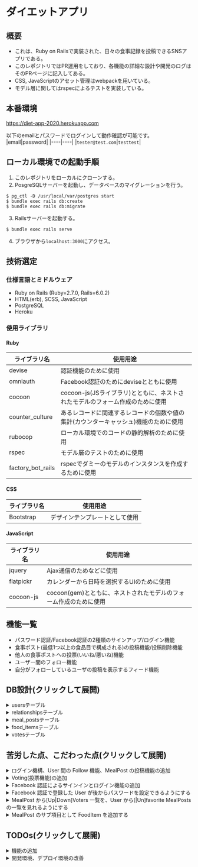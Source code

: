 # ダイエットアプリ

## 概要

- これは、Ruby on Railsで実装された、日々の食事記録を投稿できるSNSアプリである。
- このレポジトリではPR運用をしており、各機能の詳細な設計や開発のログはそのPRページに記入してある。
- CSS, JavaScriptのアセット管理はwebpackを用いている。
- モデル層に関してはrspecによるテストを実装している。

## 本番環境

https://diet-app-2020.herokuapp.com

以下のemailとパスワードでログインして動作確認が可能です。    
|email|password|
|----|----|
|`tester@test.com`|`testtest`|


## ローカル環境での起動手順

1. このレポジトリをローカルにクローンする。
2. PosgreSQLサーバーを起動し、データベースのマイグレーションを行う。
```
$ pg_ctl -D /usr/local/var/postgres start
$ bundle exec rails db:create
$ bundle exec rails db:migrate
```

3. Railsサーバーを起動する。

```
$ bundle exec rails serve
```

4. ブラウザから`localhost:3000`にアクセス。


## 技術選定

### 仕様言語とミドルウェア
- Ruby on Rails (Ruby=2.7.0, Rails=6.0.2)
- HTML(erb), SCSS, JavaScript
- PostgreSQL
- Heroku

### 使用ライブラリ

#### Ruby

|ライブラリ名|使用用途|
|----|----|
|devise|認証機能のために使用|
|omniauth|Facebook認証のためにdeviseとともに使用|
|cocoon|cocoon-js(JSライブラリ)とともに、ネストされたモデルのフォーム作成のために使用|
|counter_culture|あるレコードに関連するレコードの個数や値の集計(カウンターキャッシュ)機能のために使用|
|rubocop|ローカル環境でのコードの静的解析のために使用|
|rspec|モデル層のテストのために使用|
|factory_bot_rails|rspecでダミーのモデルのインスタンスを作成するために使用|

#### CSS

|ライブラリ名|使用用途|
|----|----|
|Bootstrap|デザインテンプレートとして使用|

#### JavaScript

|ライブラリ名|使用用途|
|----|----|
|jquery|Ajax通信のためなどに使用|
|flatpickr|カレンダーから日時を選択するUIのために使用|
|cocoon-js|cocoon(gem)とともに、ネストされたモデルのフォーム作成のために使用|

## 機能一覧

- パスワード認証/Facebook認証の2種類のサインアップ/ログイン機能
- 食事ポスト(最低1つ以上の食品目で構成される)の投稿機能/投稿削除機能
- 他人の食事ポストへの投票(いいね/悪いね)機能
- ユーザー間のフォロー機能
- 自分がフォローしているユーザの投稿を表示するフィード機能

## DB設計(クリックして展開)

<details><summary>usersテーブル</summary><div>

|         Column         |              Type             | Nullable |              Default   |           
|-----|----|----|----|
| id                     | bigint                         | not null | nextval('users_id_seq'::regclass)|
| email                  | character varying              | not null | |
| account_id             | character varying              | not null | |
| name                   | character varying              | not null | |
| encrypted_password     | character varying              |          | ''::character varying|
| is_male                | boolean                        |          | |
| height                 | double precision               |          | |
| weight                 | double precision               |          | |
| comment                | text                           |          | |
| reset_password_token   | character varying              |          | |
| reset_password_sent_at | timestamp without time zone    |          | |
| remember_created_at    | timestamp without time zone    |          | |
| created_at             | timestamp(6) without time zone | not null | |
| updated_at             | timestamp(6) without time zone | not null | |
| provider               | character varying              |          | |
| uid                    | character varying              |          | |

```
Indexes:
    "users_pkey" PRIMARY KEY, btree (id)
    "index_users_on_account_id" UNIQUE, btree (account_id)
    "index_users_on_email" UNIQUE, btree (email)
    "index_users_on_reset_password_token" UNIQUE, btree (reset_password_token)
Referenced by:
    TABLE "meal_posts" CONSTRAINT "fk_rails_07c05f4a8d" FOREIGN KEY (user_id) REFERENCES users(id)
    TABLE "votes" CONSTRAINT "fk_rails_c9b3bef597" FOREIGN KEY (user_id) REFERENCES users(id)
```

</div></details>

<details><summary>relationshipsテーブル</summary><div>

|         Column         |              Type             | Nullable |              Default   |           
|-----|----|----|----|
| id          | bigint                        | not null | nextval('relationships_id_seq'::regclass)|
| follower_id | integer                       |          | |
| followed_id | integer                       |          | |
| created_at  | timestamp(6) without time zone| not null | |
| updated_at  | timestamp(6) without time zone| not null | |

```
Indexes:
    "relationships_pkey" PRIMARY KEY, btree (id)
    "index_relationships_on_follower_id_and_followed_id" UNIQUE, btree (follower_id, followed_id)
    "index_relationships_on_followed_id" btree (followed_id)
    "index_relationships_on_follower_id" btree (follower_id)
```

</div></details>

<details><summary>meal_postsテーブル</summary><div>

|         Column         |              Type             | Nullable |              Default   |           
|-----|----|----|----|
| id                             | bigint                         | not null | nextval('meal_posts_id_seq'::regclass)|
| content                        | text                           |          | |
| time                           | timestamp without time zone    |          | |
| user_id                        | bigint                         |          | |
| created_at                     | timestamp(6) without time zone | not null | |
| updated_at                     | timestamp(6) without time zone | not null | |
| total_calories                 | integer                        |          | |
| food_items_count               | integer                        | not null | 0 |
| food_items_with_calories_count | integer                        | not null | 0 |
 
```
Indexes:
    "meal_posts_pkey" PRIMARY KEY, btree (id)
    "index_meal_posts_on_user_id" btree (user_id)
Foreign-key constraints:
    "fk_rails_07c05f4a8d" FOREIGN KEY (user_id) REFERENCES users(id)
Referenced by:
    TABLE "food_items" CONSTRAINT "fk_rails_333bcce849" FOREIGN KEY (meal_post_id) REFERENCES meal_posts(id)
    TABLE "votes" CONSTRAINT "fk_rails_bbb5af58df" FOREIGN KEY (meal_post_id) REFERENCES meal_posts(id)
```
</div></details>

<details><summary>food_itemsテーブル</summary><div>

|         Column         |              Type             | Nullable |              Default   |           
|-----|----|----|----|
|id           | bigint            | not null | nextval('food_items_id_seq'::regclass)|
|name         | character varying | not null | |
|amount       | character varying |          | |
|calory       | bigint            |          | |
|meal_post_id | bigint            | not null | |

```
Indexes:
    "food_items_pkey" PRIMARY KEY, btree (id)
    "index_food_items_on_meal_post_id" btree (meal_post_id)
Foreign-key constraints:
    "fk_rails_333bcce849" FOREIGN KEY (meal_post_id) REFERENCES meal_posts(id)
```
</div></details>

<details><summary>votesテーブル</summary><div>

|         Column         |              Type             | Nullable |              Default   |           
|-----|----|----|----|
| id           | bigint                        | not null | nextval('votes_id_seq'::regclass)|
| user_id      | bigint                        | not null | |
| meal_post_id | bigint                        | not null | |
| is_upvote    | boolean                       | not null | |
| created_at   | timestamp(6) without time zone| not null | |
| updated_at   | timestamp(6) without time zone| not null | |

```
Indexes:
    "votes_pkey" PRIMARY KEY, btree (id)
    "index_votes_on_user_id_and_meal_post_id" UNIQUE, btree (user_id, meal_post_id)
    "index_votes_on_meal_post_id" btree (meal_post_id)
    "index_votes_on_user_id" btree (user_id)
Foreign-key constraints:
    "fk_rails_bbb5af58df" FOREIGN KEY (meal_post_id) REFERENCES meal_posts(id)
    "fk_rails_c9b3bef597" FOREIGN KEY (user_id) REFERENCES users(id)
```
</div></details>

## 苦労した点、こだわった点(クリックして展開)

<details><summary>ログイン機構、User 間の Follow 機能、MealPost の投稿機能の追加</summary><div>

- [PR#1](https://github.com/kudojp/diet-app/pull/1)で実装。
- 最初の実装。この PR 時点では、機能的にはほぼ Rails チュートリアルに近かった。
- 認証には devise を用いた。メールアドレスとパスワードでログイン。
- asset pipeline を使わず、webpack を導入した。
- datetimepicker でカレンダーを表示するのに苦戦した

</div></details>

<details><summary>Voting(投票機能)の追加</summary><div>

- [PR#2](https://github.com/kudojp/diet-app/pull/2)で実装。仕様設計は[ここ](https://github.com/kudojp/diet-app/pull/2#issue-392782081)。
- Voting はいいね(+1)と悪いね(-1)の２種類があり、自分の投稿に投票できない
- 各 MealPost の合計得点に関して時間がかかりすぎるので counter_culture を使うべきだった(後の FoodItem の実装以降導入)

</div></details>

<details><summary>Facebook 認証によるサインインとログイン機能の追加</summary><div>
    
- [PR#4](https://github.com/kudojp/diet-app/pull/4)で実装。仕様設計は[ここ](https://github.com/kudojp/diet-app/pull/4#issue-405645108)。
- 従来の devise を用いたメールアドレスとパスワードでのログイン形式に加え、ominiauth による Facebook 認証を加えた。
- 本システムでは以下の認証システムをとる

  1.  `FacebookでLogin`ボタンを押下
  2.  Facebook にリダイレクトされ、そこでログインかつ許可ボタンを押下。
  3.  アプリにリダレクトされる。この時点で、認可されて得られる(provider, uid)に対応する User が存在すれば自動的にその User としてログインされ、ホームへ飛ばされる。User が存在しない場合は Login されずにホームへ飛ばされる。

- このために
  1. `OmniauthCallbacksController`と`FacebookUsersController`の 2 つのコントローラを実装した
  2. User テーブルに`provider`と`uid`の２カラムを付け足した(`provider`には`facebook`という文字列が収納される。これは後に Google などの他の外部認証を加えることを想定して作ったカラムである)
- この PR 時点では、 Facecbook 認証では Facebook の認可サーバから取ってきた`provider`と`uid`に合致する列が users テーブルにが存在すれば認証完了、としていた。
- この PR 時点では Facecbook 認証したユーザは password 設定ができない。故に profile や password 更新ができない。これらは以下の PR で直された。

</div></details>

<details><summary>Facebook 認証で登録した User が後からパスワードを設定できるようにする</summary><div>

- [PR#8](https://github.com/kudojp/diet-app/pull/8)で実装。PR#4の続き。仕様設計は[ここ](https://github.com/kudojp/diet-app/pull/8#issue-407352113)。
- やったことは主に 3 つ
  1. facebook 認証で登録したユーザーが後から password を設定することができるようにする
  2. 現在の profile 更新ページを 2 つに分ける。これは、身長体重などは password なしで変更できるようにし、password に関しては現在の password 入力が求めるため。
  3. UI の再構成をした。

</div></details>

<details><summary>MealPost から[Up|Down]Voters 一覧を、User から[|Un]favorite MealPosts の一覧を見れるようにする</summary><div>

- [PR#11](https://github.com/kudojp/diet-app/pull/11)で実装。
- あるユーザーが[いいね|悪いね]した投稿一覧、ある投稿を[いいね|悪いね]したユーザ一覧をかえすエンドポイントを実装した。肝は[ここ](https://github.com/kudojp/diet-app/pull/11/files#diff-0185a9df92260be0d1b3fc746cb6264b)と[ここ](https://github.com/kudojp/diet-app/pull/11/files#diff-4676c008b11a5480d73d4a6de01e45b9)。

  ```
  class MealPost < ApplicationRecord
    has_many :votes, dependent: :destroy	  has_many :votes, dependent: :destroy
    has_many :upvotes, -> { where(is_upvote: true) }, class_name: 'Vote'
    has_many :upvoters, through: :upvotes, source: :user
    ......
  end
  ```
</div></details>  

<details><summary>MealPost のサブ項目として FoodItem を追加する</summary><div>

- [PR13](https://github.com/kudojp/diet-app/pull/13)で実装。仕様設計は[ここ](https://github.com/kudojp/diet-app/pull/13#issue-409025615)、時間かかったのは[ここ](https://github.com/kudojp/diet-app/pull/13#issuecomment-629778398)と[ここ](https://github.com/kudojp/diet-app/pull/13#issuecomment-629842322)。
- MealPost の has_nested_attributes_for で FoodItem モデルを実装した
- cocoon gem を使用することで、FoodItems のフォームの数を柔軟に加減できる UI を構築した。最初にページをロードした時は FoodItem のフォームは 3 つ表示されているが、、(➕) ボタンを押すことでフォームの数を増やしたり、(✖︎) ボタンを押すことでフォームの数を減らしたりできるようにした
- FoodItem はそれぞれカロリー値を入力できる(必須ではない)。MealPost ではそれに属する FoodItems のカロリーの総和を`15kcal+`といった形式で表示する。(`+`はその MealPost に属する全ての FoodItem にカロリーが入力されている場合のみ省略される)これを実現するため、counter_culture gem を導入し、 meal_posts テーブルに`total_calories` `food_items_count` `food_items_with_calories_count`という 3 つのカラムを付け加えた。

</div></details>

## TODOs(クリックして展開)

<details><summary>機能の追加</summary><div>


- Google, Twitter認証でのサインイン、ログイン機能
- フォロワー/フォロイング数の表示
- プロフィールに画像を追加
- ポストへのコメント機能の追加
- DM チャットやビデオ通話機能の追加

</div></details>

<details><summary>開発環境、デプロイ環境の改善</summary><div>

- Github Action による CI/CD の導入
- Docker の導入
- AWS 上にデプロイ
- UI の洗練

</div></details>
